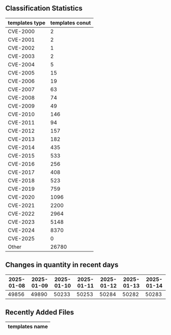 ## Classification Statistics
| templates type | templates conut | 
| --- | --- |
| CVE-2000 | 2 |
| CVE-2001 | 2 |
| CVE-2002 | 1 |
| CVE-2003 | 2 |
| CVE-2004 | 5 |
| CVE-2005 | 15 |
| CVE-2006 | 19 |
| CVE-2007 | 63 |
| CVE-2008 | 74 |
| CVE-2009 | 49 |
| CVE-2010 | 146 |
| CVE-2011 | 94 |
| CVE-2012 | 157 |
| CVE-2013 | 182 |
| CVE-2014 | 435 |
| CVE-2015 | 533 |
| CVE-2016 | 256 |
| CVE-2017 | 408 |
| CVE-2018 | 523 |
| CVE-2019 | 759 |
| CVE-2020 | 1096 |
| CVE-2021 | 2200 |
| CVE-2022 | 2964 |
| CVE-2023 | 5148 |
| CVE-2024 | 8370 |
| CVE-2025 | 0 |
| Other | 26780 |
## Changes in quantity in recent days
|2025-01-08 | 2025-01-09 | 2025-01-10 | 2025-01-11 | 2025-01-12 | 2025-01-13 | 2025-01-14|
|--- | ------ | ------ | ------ | ------ | ------ | ---|
|49856 | 49890 | 50233 | 50253 | 50284 | 50282 | 50283|
## Recently Added Files
| templates name | 
| --- |
